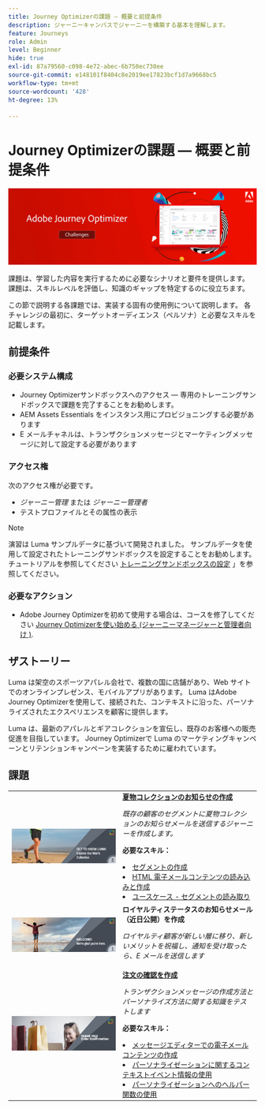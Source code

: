 ```yaml
---
title: Journey Optimizerの課題 — 概要と前提条件
description: ジャーニーキャンバスでジャーニーを構築する基本を理解します。
feature: Journeys
role: Admin
level: Beginner
hide: true
exl-id: 87a79560-c098-4e72-abec-6b750ec730ee
source-git-commit: e148101f8404c8e2019ee17823bcf1d7a9668bc5
workflow-type: tm+mt
source-wordcount: '428'
ht-degree: 13%

---
```


# Journey Optimizerの課題 — 概要と前提条件

![AJO チャレンジバナー](./assets/ajo-banner-challenges.png)

課題は、学習した内容を実行するために必要なシナリオと要件を提供します。 課題は、スキルレベルを評価し、知識のギャップを特定するのに役立ちます。

この節で説明する各課題では、実装する固有の使用例について説明します。 各チャレンジの最初に、ターゲットオーディエンス（ペルソナ）と必要なスキルを記載します。

## 前提条件

### 必要システム構成

* Journey Optimizerサンドボックスへのアクセス — 専用のトレーニングサンドボックスで課題を完了することをお勧めします。
* AEM Assets Essentials をインスタンス用にプロビジョニングする必要があります
* E メールチャネルは、トランザクションメッセージとマーケティングメッセージに対して設定する必要があります

### アクセス権

次のアクセス権が必要です。
* *ジャーニー管理* または *ジャーニー管理者*
* テストプロファイルとその属性の表示

>[!NOTE]
> 演習は Luma サンプルデータに基づいて開発されました。 サンプルデータを使用して設定されたトレーニングサンドボックスを設定することをお勧めします。 チュートリアルを参照してください [トレーニングサンドボックスの設定](/help/tutorial-configure-a-training-sandbox/introduction-and-prerequisites.md) 」を参照してください。

### 必要なアクション

* Adobe Journey Optimizerを初めて使用する場合は、コースを修了してください [Journey Optimizerを使い始める (ジャーニーマネージャーと管理者向け )](https://experienceleague.adobe.com/?recommended=JourneyOptimizer-U-1-2021.1&amp;lang=ja).


## ザストーリー

Luma は架空のスポーツアパレル会社で、複数の国に店舗があり、Web サイトでのオンラインプレゼンス、モバイルアプリがあります。 Luma はAdobe Journey Optimizerを使用して、接続された、コンテキストに沿った、パーソナライズされたエクスペリエンスを顧客に提供します。

Luma は、最新のアパレルとギアコレクションを宣伝し、既存のお客様への販売促進を目指しています。 Journey Optimizerで Luma のマーケティングキャンペーンとリテンションキャンペーンを実装するために雇われています。

## 課題

<table>
<tr>
<td>
 <div>
      <a href="summer-collection-announcement-challenge.md">
        <img alt="夏物コレクションのお知らせ用の画像" src="./assets/email-assets/luma-transactional-onboarding-3.png"/>
      </a>
      </div>
  </td>
  <td>
   <strong><a href="summer-collection-announcement-challenge.md">夏物コレクションのお知らせの作成 </strong>
    </a>
      <p>
      <em>既存の顧客のセグメントに夏物コレクションのお知らせメールを送信するジャーニーを作成します。 </em>
      <p>
      <b>必要なスキル：</b>
      <li><a href="https://experienceleague.adobe.com/docs/journey-optimizer-learn/tutorials/profiles-segments-subscriptions/create-segments.html"> セグメントの作成</li>
      <li><a href="https://experienceleague.adobe.com/docs/journey-optimizer-learn/tutorials/create-messages/create-emails/import-and-author-html-email-content.html">HTML 電子メールコンテンツの読み込みと作成</li>
      <li><a href="https://experienceleague.adobe.com/docs/journey-optimizer-learn/tutorials/create-journeys/use-case-read-segment.html">ユースケース - セグメントの読み取り</li>
  </td>
  </tr>
   <tr>
    <td>
    <div>
    <a>
      <img alt="ようこそ" src="./assets/email-assets/luma-transactional-onboarding-1.png"/>
    </a>
    </div>
    <td>
    <div >
      <a>
    <strong>ロイヤルティステータスのお知らせメール（近日公開）を作成 </strong>
    </a>
    </div>
    <p>
    <em>ロイヤルティ顧客が新しい層に移り、新しいメリットを祝福し、通知を受け取ったら、E メールを送信します</em>
    <p>
  </td>
  </tr>
  <tr>
  <td>
  <div>
    <a href="order-confirmation-challenge.md">
      <img alt="Luma メール" src="./assets/email-assets/luma-transactional-order-confirmation.png"/>
    </a>
  </td>
  <td>
      <a href="order-confirmation-challenge.md">
    <strong><a href="order-confirmation-challenge.md">注文の確認を作成</strong>
    </a>
    <div>
    <p>
    <em>トランザクションメッセージの作成方法とパーソナライズ方法に関する知識をテストします
    </em>
    <p>
    <b>必要なスキル：</b>
      <li><a href="https://experienceleague.adobe.com/docs/journey-optimizer-learn/tutorials/create-messages/create-email-content-with-the-message-editor.html"> メッセージエディターでの電子メールコンテンツの作成</li>
      <li><a href="https://experienceleague.adobe.com/docs/journey-optimizer-learn/tutorials/personalize-content/use-contextual-event-information-for-personalization.html">パーソナライゼーションに関するコンテキストイベント情報の使用</li>
      <li><a href="https://experienceleague.adobe.com/docs/journey-optimizer-learn/tutorials/personalize-content/use-helper-functions-for-personalization.html?lang=en">パーソナライゼーションへのヘルパー関数の使用</li>
  </td>
</table>
